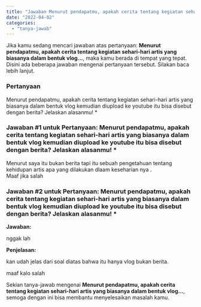 ```yaml
---
title: "Jawaban Menurut pendapatmu, apakah cerita tentang kegiatan sehari-hari artis yang biasanya dalam bentuk vlog..."
date: "2022-04-02"
categories: 
  - "tanya-jawab"
---
```


Jika kamu sedang mencari jawaban atas pertanyaan: **Menurut pendapatmu, apakah cerita tentang kegiatan sehari-hari artis yang biasanya dalam bentuk vlog...**, maka kamu berada di tempat yang tepat. Disini ada beberapa jawaban mengenai pertanyaan tersebut. Silakan baca lebih lanjut.

### Pertanyaan

Menurut pendapatmu, apakah cerita tentang kegiatan sehari-hari artis yang biasanya dalam bentuk vlog kemudian diupload ke youtube itu bisa disebut dengan berita? Jelaskan alasanmu! \*  

### Jawaban #1 untuk Pertanyaan: Menurut pendapatmu, apakah cerita tentang kegiatan sehari-hari artis yang biasanya dalam bentuk vlog kemudian diupload ke youtube itu bisa disebut dengan berita? Jelaskan alasanmu! \*  

Menurut saya itu bukan berita tapi itu sebuah pengetahuan tentang kehidupan artis apa yang dilakukan dlaam keseharian nya .  
Maaf jika salah

### Jawaban #2 untuk Pertanyaan: Menurut pendapatmu, apakah cerita tentang kegiatan sehari-hari artis yang biasanya dalam bentuk vlog kemudian diupload ke youtube itu bisa disebut dengan berita? Jelaskan alasanmu! \*  

**Jawaban:**

nggak lah

**Penjelasan:**

kan udah jelas dari soal diatas bahwa itu hanya vlog bukan berita.

maaf kalo salah

Sekian tanya-jawab mengenai **Menurut pendapatmu, apakah cerita tentang kegiatan sehari-hari artis yang biasanya dalam bentuk vlog...**, semoga dengan ini bisa membantu menyelesaikan masalah kamu.
